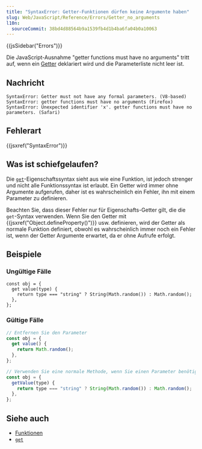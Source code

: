 ```yaml
---
title: "SyntaxError: Getter-Funktionen dürfen keine Argumente haben"
slug: Web/JavaScript/Reference/Errors/Getter_no_arguments
l10n:
  sourceCommit: 38bd4d88564b9a1539fb4d1b4ba6fa04b0a10063
---
```


{{jsSidebar("Errors")}}

Die JavaScript-Ausnahme "getter functions must have no arguments" tritt auf, wenn ein [Getter](/de/docs/Web/JavaScript/Reference/Functions/get) deklariert wird und die Parameterliste nicht leer ist.

## Nachricht

```plain
SyntaxError: Getter must not have any formal parameters. (V8-based)
SyntaxError: getter functions must have no arguments (Firefox)
SyntaxError: Unexpected identifier 'x'. getter functions must have no parameters. (Safari)
```

## Fehlerart

{{jsxref("SyntaxError")}}

## Was ist schiefgelaufen?

Die [`get`](/de/docs/Web/JavaScript/Reference/Functions/get)-Eigenschaftssyntax sieht aus wie eine Funktion, ist jedoch strenger und nicht alle Funktionssyntax ist erlaubt. Ein Getter wird immer ohne Argumente aufgerufen, daher ist es wahrscheinlich ein Fehler, ihn mit einem Parameter zu definieren.

Beachten Sie, dass dieser Fehler nur für Eigenschafts-Getter gilt, die die `get`-Syntax verwenden. Wenn Sie den Getter mit {{jsxref("Object.defineProperty()")}} usw. definieren, wird der Getter als normale Funktion definiert, obwohl es wahrscheinlich immer noch ein Fehler ist, wenn der Getter Argumente erwartet, da er ohne Aufrufe erfolgt.

## Beispiele

### Ungültige Fälle

```js-nolint example-bad
const obj = {
  get value(type) {
    return type === "string" ? String(Math.random()) : Math.random();
  },
};
```

### Gültige Fälle

```js example-good
// Entfernen Sie den Parameter
const obj = {
  get value() {
    return Math.random();
  },
};

// Verwenden Sie eine normale Methode, wenn Sie einen Parameter benötigen
const obj = {
  getValue(type) {
    return type === "string" ? String(Math.random()) : Math.random();
  },
};
```

## Siehe auch

- [Funktionen](/de/docs/Web/JavaScript/Reference/Functions)
- [`get`](/de/docs/Web/JavaScript/Reference/Functions/get)
